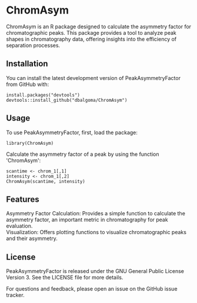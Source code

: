 # ChromAsym
ChromAsym is an R package designed to calculate the asymmetry factor for chromatographic peaks. This package provides a tool to analyze peak shapes in chromatography data, offering insights into the efficiency of separation processes.

## Installation

You can install the latest development version of PeakAsymmetryFactor from GitHub with:

    install.packages("devtools")
    devtools::install_github("dbalgoma/ChromAsym")

## Usage

To use PeakAsymmetryFactor, first, load the package:

    library(ChromAsym)

Calculate the asymmetry factor of a peak by using the function 'ChromAsym':
    
    scantime <- chrom_1[,1]
    intensity <- chrom_1[,2]
    ChromAsym(scantime, intensity)

## Features
   Asymmetry Factor Calculation: Provides a simple function to calculate the asymmetry factor, an important metric in chromatography for peak evaluation.    
   Visualization: Offers plotting functions to visualize chromatographic peaks and their asymmetry.

## License

PeakAsymmetryFactor is released under the GNU General Public License Version 3. See the LICENSE file for more details.

For questions and feedback, please open an issue on the GitHub issue tracker.
